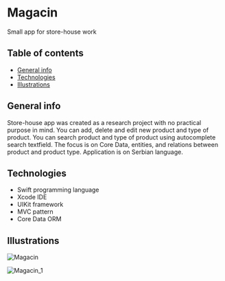 # Magacin
Small app for store-house work

## Table of contents
* [General info](#general-info)
* [Technologies](#technologies)
* [Illustrations](#illustrations)

## General info
Store-house app was created as a research project with no practical purpose in mind. You can add, delete and edit new product and type of product. You can search product and type of product using autocomplete search textfield. The focus is on Core Data, entities, and relations between product and product type. Application is on Serbian language.

## Technologies
* Swift programming language
* Xcode IDE
* UIKit framework
* MVC pattern
* Core Data ORM





## Illustrations
![Magacin](https://user-images.githubusercontent.com/65834374/203871064-a96a42e0-2cdb-4c0e-a735-393f2b8595ce.JPG)








![Magacin_1](https://user-images.githubusercontent.com/65834374/203872357-610cf79d-8afd-4796-8cf4-00658f33b5a5.JPG)
